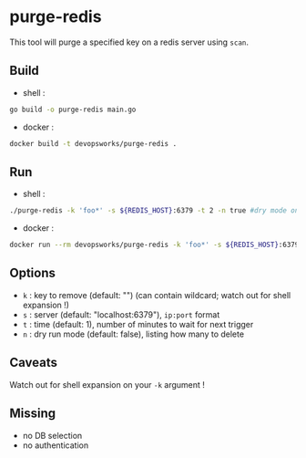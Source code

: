 # purge-redis

This tool will purge a specified key on a redis server using `scan`.

## Build

- shell :

```bash
go build -o purge-redis main.go
```

- docker :

```bash
docker build -t devopsworks/purge-redis .
```

## Run

- shell :

```bash
./purge-redis -k 'foo*' -s ${REDIS_HOST}:6379 -t 2 -n true #dry mode on
```

- docker :

```bash
docker run --rm devopsworks/purge-redis -k 'foo*' -s ${REDIS_HOST}:6379 -t 2 -n true #dry mode on
```

## Options

- `k` : key to remove (default: "") (can contain wildcard; watch out for shell expansion !)
- `s` : server (default: "localhost:6379"), `ip:port` format
- `t` : time (default: 1), number of minutes to wait for next trigger
- `n` : dry run mode (default: false), listing how many to delete

## Caveats

Watch out for shell expansion on your `-k` argument !

## Missing

- no DB selection
- no authentication
